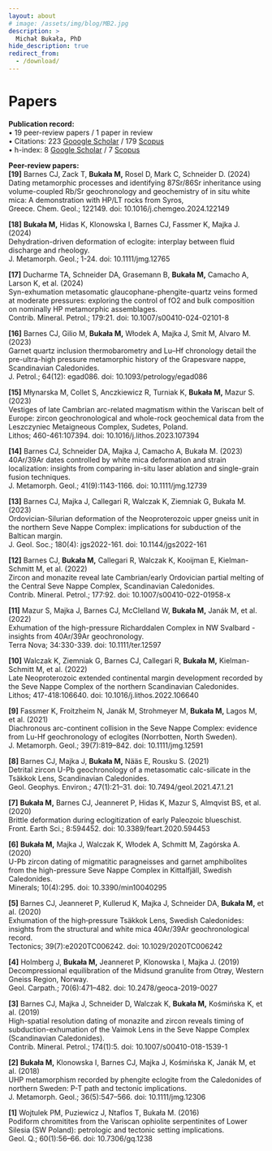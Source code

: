 ```yaml
---
layout: about
# image: /assets/img/blog/MB2.jpg
description: >
  Michał Bukała, PhD
hide_description: true
redirect_from:
  - /download/
---
```


# Papers
<b>Publication record:</b><br>
    • 19 peer-review papers / 1 paper in review <br>
    • Citations: 223 [Gooogle Scholar](https://scholar.google.com/citations?user=c75h1EcAAAAJ&hl=pl&oi=ao) 
               / 179 [Scopus](https://www.scopus.com/authid/detail.uri?authorId=57189596785) <br>
    • h-index: 8 [Google Scholar](https://scholar.google.com/citations?user=c75h1EcAAAAJ&hl=pl&oi=ao) 
            / 7 [Scopus](https://www.scopus.com/authid/detail.uri?authorId=57189596785) <br>

<b>Peer-review papers:</b><br>
<b>[19]</b> Barnes CJ, Zack T, <b><b>Bukała M,</b></b> Rosel D, Mark C, Schneider D. (2024)<br> 
Dating metamorphic processes and identifying 87Sr/86Sr inheritance using volume-coupled Rb/Sr geochronology and geochemistry of in situ white mica: A demonstration with HP/LT rocks from Syros,<br> 
Greece. Chem. Geol.; 122149. doi: 10.1016/j.chemgeo.2024.122149   

<b>[18]</b> <b><b>Bukała M,</b></b> Hidas K, Klonowska I, Barnes CJ, Fassmer K, Majka J. (2024) <br>
Dehydration-driven deformation of eclogite: interplay between fluid discharge and rheology. <br>
J. Metamorph. Geol.; 1-24. doi: 10.1111/jmg.12765

<b>[17]</b> Ducharme TA, Schneider DA, Grasemann B, <b>Bukała M,</b> Camacho A, Larson K, et al. (2024) <br>
Syn-exhumation metasomatic glaucophane-phengite-quartz veins formed at moderate pressures: exploring the control of fO2​ and bulk composition on nominally HP metamorphic assemblages. <br>
Contrib. Mineral. Petrol.; 179:21. doi: 10.1007/s00410-024-02101-8

<b>[16]</b> Barnes CJ, Gilio M, <b>Bukała M,</b> Włodek A, Majka J, Smit M, Alvaro M. (2023) <br>Garnet quartz inclusion thermobarometry and Lu–Hf chronology detail the pre-ultra-high pressure metamorphic history of the Grapesvare nappe, Scandinavian Caledonides. <br>
J. Petrol.; 64(12): egad086. doi: 10.1093/petrology/egad086

<b>[15]</b> Młynarska M, Collet S, Anczkiewicz R, Turniak K, <b>Bukała M,</b> Mazur S. (2023) <br>
Vestiges of late Cambrian arc-related magmatism within the Variscan belt of Europe: zircon geochronological and whole-rock geochemical data from the Leszczyniec Metaigneous Complex, Sudetes, Poland.<br>
 Lithos; 460-461:107394. doi: 10.1016/j.lithos.2023.107394 

<b>[14]</b> Barnes CJ, Schneider DA, Majka J, Camacho A, Bukała M. (2023) <br>
40Ar/39Ar dates controlled by white mica deformation and strain localization: insights from comparing in-situ laser ablation and single-grain fusion techniques. <br>
J. Metamorph. Geol.; 41(9):1143-1166. doi: 10.1111/jmg.12739

<b>[13]</b> Barnes CJ, Majka J, Callegari R, Walczak K, Ziemniak G, Bukała M. (2023) <br>
Ordovician-Silurian deformation of the Neoproterozoic upper gneiss unit in the northern Seve Nappe Complex: implications for subduction of the Baltican margin. <br>
J. Geol. Soc.; 180(4): jgs2022-161. doi: 10.1144/jgs2022-161

<b>[12]</b> Barnes CJ, <b>Bukała M,</b> Callegari R, Walczak K, Kooijman E, Kielman-Schmitt M, et al. (2022) <br>
Zircon and monazite reveal late Cambrian/early Ordovician partial melting of the Central Seve Nappe Complex, Scandinavian Caledonides. <br>
Contrib. Mineral. Petrol.; 177:92. doi: 10.1007/s00410-022-01958-x

<b>[11]</b> Mazur S, Majka J, Barnes CJ, McClelland W, <b>Bukała M,</b> Janák M, et al. (2022) <br>
Exhumation of the high-pressure Richarddalen Complex in NW Svalbard - insights from 40Ar/39Ar geochronology. <br>
Terra Nova; 34:330-339. doi: 10.1111/ter.12597

<b>[10]</b> Walczak K, Ziemniak G, Barnes CJ, Callegari R, <b>Bukała M,</b> Kielman-Schmitt M, et al. (2022) <br>
Late Neoproterozoic extended continental margin development recorded by the Seve Nappe Complex of the northern Scandinavian Caledonides. <br>
Lithos; 417-418:106640. doi:  10.1016/j.lithos.2022.106640

<b>[9]</b> Fassmer K, Froitzheim N, Janák M, Strohmeyer M, <b>Bukała M,</b> Lagos M, et al. (2021) <br>
Diachronous arc-continent collision in the Seve Nappe Complex: evidence from Lu-Hf geochronology of eclogites (Norrbotten, North Sweden). <br>
J. Metamorph. Geol.; 39(7):819–842. doi: 10.1111/jmg.12591

<b>[8]</b> Barnes CJ, Majka J, <b>Bukała M,</b> Nääs E, Rousku S. (2021) <br>
Detrital zircon U-Pb geochronology of a metasomatic calc-silicate in the Tsäkkok Lens, Scandinavian Caledonides. <br> 
Geol. Geophys. Environ.; 47(1):21–31. doi: 10.7494/geol.2021.47.1.21

<b>[7]</b> <b>Bukała M,</b> Barnes CJ, Jeanneret P, Hidas K, Mazur S, Almqvist BS, et al. (2020) <br>
Brittle deformation during eclogitization of early Paleozoic blueschist. <br>
Front. Earth Sci.; 8:594452. doi: 10.3389/feart.2020.594453

<b>[6]</b> <b>Bukała M,</b> Majka J, Walczak K, Włodek A, Schmitt M, Zagórska A. (2020) <br>
U-Pb zircon dating of migmatitic paragneisses and garnet amphibolites from the high-pressure Seve Nappe Complex in Kittalfjäll, Swedish Caledonides. <br>
Minerals; 10(4):295. doi: 10.3390/min10040295

<b>[5]</b> Barnes CJ, Jeanneret P, Kullerud K, Majka J, Schneider DA, <b>Bukała M,</b> et al. (2020) <br>
Exhumation of the high‐pressure Tsäkkok Lens, Swedish Caledonides: insights from the structural and white mica 40Ar/39Ar geochronological record. <br>
Tectonics; 39(7):e2020TC006242. doi:  10.1029/2020TC006242

<b>[4]</b> Holmberg J, <b>Bukała M,</b> Jeanneret P, Klonowska I, Majka J. (2019) <br>
Decompressional equilibration of the Midsund granulite from Otrøy, Western Gneiss Region, Norway. <br>
Geol. Carpath.; 70(6):471–482. doi: 10.2478/geoca-2019-0027

<b>[3]</b> Barnes CJ, Majka J, Schneider D, Walczak K, <b>Bukała M,</b> Kośmińska K, et al. (2019) <br>
High-spatial resolution dating of monazite and zircon reveals timing of subduction-exhumation of the Vaimok Lens in the Seve Nappe Complex (Scandinavian Caledonides). <br>
Contrib. Mineral. Petrol.; 174(1):5. doi: 10.1007/s00410-018-1539-1

<b>[2]</b> <b>Bukała M,</b> Klonowska I, Barnes CJ, Majka J, Kośmińska K, Janák M, et al. (2018) <br>
UHP metamorphism recorded by phengite eclogite from the Caledonides of northern Sweden: P-T path and tectonic implications. <br>
J. Metamorph. Geol.; 36(5):547–566. doi: 10.1111/jmg.12306

<b>[1]</b> Wojtulek PM, Puziewicz J, Ntaflos T, Bukała M. (2016) <br>
Podiform chromitites from the Variscan ophiolite serpentinites of Lower Silesia (SW Poland): petrologic and tectonic setting implications. <br>
Geol. Q.; 60(1):56–66. doi: 10.7306/gq.1238